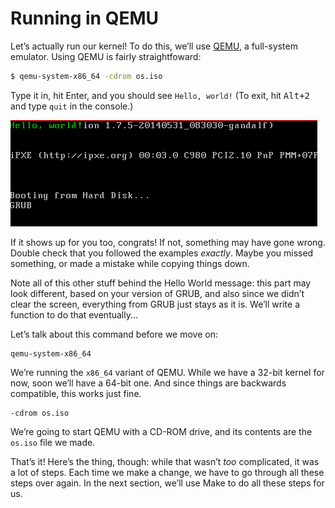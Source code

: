 # Running in QEMU

Let’s actually run our kernel! To do this, we’ll use
[QEMU](http://www.qemu.org/), a full-system emulator. Using QEMU is
fairly straightfoward:

```bash
$ qemu-system-x86_64 -cdrom os.iso
```

Type it in, hit Enter, and you should see `Hello, world!` (To exit, hit
<kbd>Alt+2</kbd> and type `quit` in the console.)

<img alt="hello world" class="center" src="assets/hello_world.png" />

If it shows up for you too, congrats! If not, something may have gone
wrong. Double check that you followed the examples _exactly_. Maybe
you missed something, or made a mistake while copying things down.

Note all of this other stuff behind the Hello World message: this part may look
different, based on your version of GRUB, and also since we didn’t clear the
screen, everything from GRUB just stays as it is. We’ll write a function to do
that eventually...

Let’s talk about this command before we move on:

```text
qemu-system-x86_64
```

We’re running the `x86_64` variant of QEMU. While we have a 32-bit kernel for
now, soon we’ll have a 64-bit one. And since things are backwards compatible,
this works just fine.

```text
-cdrom os.iso
```

We’re going to start QEMU with a CD-ROM drive, and its contents are the
`os.iso` file we made.

That’s it! Here’s the thing, though: while that wasn’t _too_ complicated, it
was a lot of steps. Each time we make a change, we have to go through all these
steps over again. In the next section, we’ll use Make to do all these steps for
us.
